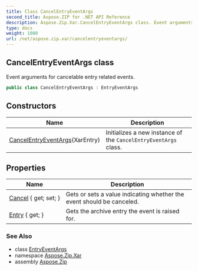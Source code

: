 ```yaml
---
title: Class CancelEntryEventArgs
second_title: Aspose.ZIP for .NET API Reference
description: Aspose.Zip.Xar.CancelEntryEventArgs class. Event arguments for cancelable entry related events
type: docs
weight: 1080
url: /net/aspose.zip.xar/cancelentryeventargs/
---
```

## CancelEntryEventArgs class

Event arguments for cancelable entry related events.

```csharp
public class CancelEntryEventArgs : EntryEventArgs
```

## Constructors

| Name | Description |
| --- | --- |
| [CancelEntryEventArgs](cancelentryeventargs/)(XarEntry) | Initializes a new instance of the `CancelEntryEventArgs` class. |

## Properties

| Name | Description |
| --- | --- |
| [Cancel](../../aspose.zip.xar/cancelentryeventargs/cancel/) { get; set; } | Gets or sets a value indicating whether the event should be canceled. |
| [Entry](../../aspose.zip.xar/entryeventargs/entry/) { get; } | Gets the archive entry the event is raised for. |

### See Also

* class [EntryEventArgs](../entryeventargs/)
* namespace [Aspose.Zip.Xar](../../aspose.zip.xar/)
* assembly [Aspose.Zip](../../)


